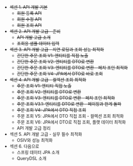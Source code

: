 - ~~섹션 1. API 개발 기본~~
  - ~~회원 등록 API~~
  - ~~회원 수정 API~~
  - ~~회원 조회 API~~
- ~~섹션 2. API 개발 고급 - 준비~~
  - ~~API 개발 고급 소개~~
  - ~~조회용 샘플 데이터 입력~~
- ~~섹션 3. API 개발 고급 - 지연 로딩과 조회 성능 최적화~~
  - ~~간단한 주문 조회 V1: 엔티티를 직접 노출~~
  - ~~간단한 주문 조회 V2: 엔티티를 DTO로 변환~~
  - ~~간단한 주문 조회 V3: 엔티티를 DTO로 변환 - 페치 조인 최적화~~
  - ~~간단한 주문 조회 V4: JPA에서 DTO로 바로 조회~~
- ~~섹션 4. API 개발 고급 - 컬렉션 조회 최적화~~
  - ~~주문 조회 V1: 엔티티 직접 노출~~
  - ~~주문 조회 V2: 엔티티를 DTO로 변환~~
  - ~~주문 조회 V3: 엔티티를 DTO로 변환 - 페치 조인 최적화~~
  - ~~주문 조회 V3.1: 엔티티를 DTO로 변환 - 페이징과 한계 돌파~~
  - ~~주문 조회 V4: JPA에서 DTO 직접 조회~~
  - 주문 조회 V5: JPA에서 DTO 직접 조회 - 컬렉션 조회 최적화
  - 주문 조회 V6: JPA에서 DTO로 직접 조회, 플랫 데이터 최적화
  - API 개발 고급 정리
- 섹션 5. API 개발 고급 - 실무 필수 최적화
  - OSIV와 성능 최적화
- 섹션 6. 다음으로
  - 스프링 데이터 JPA 소개
  - QueryDSL 소개